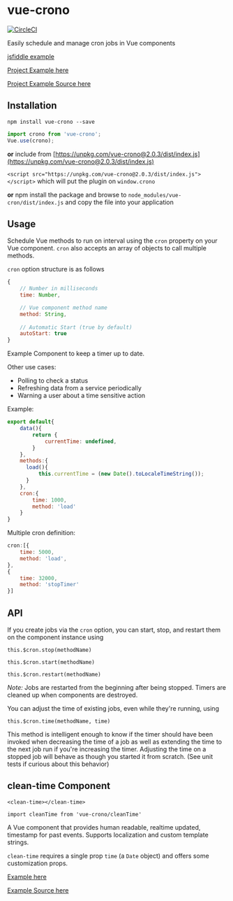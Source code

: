 # vue-crono

[![CircleCI](https://circleci.com/gh/BrianRosamilia/vue-crono.svg?style=shield)](https://circleci.com/gh/BrianRosamilia/vue-crono)

Easily schedule and manage cron jobs in Vue components

[jsfiddle example](https://jsfiddle.net/brianrosamilia/7fq4nrbe)

[Project Example here](https://brianrosamilia.github.io/vue-crono)

[Project Example Source here](https://github.com/BrianRosamilia/vue-crono/blob/master/src/app.vue)

## Installation

```
npm install vue-crono --save
```

```javascript
import crono from 'vue-crono';
Vue.use(crono);
```

**or** include from [https://unpkg.com/vue-crono@2.0.3/dist/index.js](https://unpkg.com/vue-crono@2.0.3/dist/index.js)

`<script src="https://unpkg.com/vue-crono@2.0.3/dist/index.js"></script>` which will put the plugin on `window.crono`

**or** npm install the package and browse to `node_modules/vue-cron/dist/index.js` and copy the file into your application

## Usage

Schedule Vue methods to run on interval using the `cron` property on your Vue component.  `cron` also accepts an array of objects to call multiple methods.

`cron` option structure is as follows

```javascript
{
    // Number in milliseconds
    time: Number,

    // Vue component method name
    method: String,
    
    // Automatic Start (true by default)
    autoStart: true
}
```

Example Component to keep a timer up to date.

Other use cases:

 * Polling to check a status
 * Refreshing data from a service periodically
 * Warning a user about a time sensitive action

Example:
```javascript
export default{
    data(){
        return {
            currentTime: undefined,
        }
    },
    methods:{
      load(){
          this.currentTime = (new Date().toLocaleTimeString());
      }
    },
    cron:{
        time: 1000,
        method: 'load'
    }
}
```

Multiple cron definition:
```javascript
cron:[{
    time: 5000,
    method: 'load',
},
{
    time: 32000,
    method: 'stopTimer'
}]
```

## API

If you create jobs via the `cron` option, you can start, stop, and restart them on the component instance using

`this.$cron.stop(methodName)`

`this.$cron.start(methodName)`

`this.$cron.restart(methodName)`

*Note:* Jobs are restarted from the beginning after being stopped.  Timers are cleaned up when components are destroyed.

You can adjust the time of existing jobs, even while they're running, using

`this.$cron.time(methodName, time)`  

This method is intelligent enough to know if the timer should have been invoked when decreasing the time of a job as well as extending the time to the next job run if you're increasing the timer.  Adjusting the time on a stopped job will behave as though you started it from scratch. (See unit tests if curious about this behavior)


## clean-time Component

`<clean-time></clean-time>`

`import cleanTime from 'vue-crono/cleanTime'`

A Vue component that provides human readable, realtime updated, timestamp for past events.  Supports localization and custom template strings.

`clean-time` requires a single prop `time` (a `Date` object) and offers some customization props.

[Example here](https://brianrosamilia.github.io/vue-crono)

[Example Source here](https://github.com/BrianRosamilia/vue-crono/blob/master/src/app.vue#L14-L48)